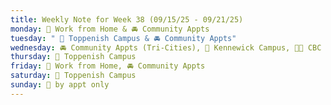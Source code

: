 ```yaml
---
title: Weekly Note for Week 38 (09/15/25 - 09/21/25)
monday: 🏡 Work from Home & 🚘 Community Appts
tuesday: " 🏫 Toppenish Campus & 🚘 Community Appts"
wednesday: 🚘 Community Appts (Tri-Cities), 🏫 Kennewick Campus, 🌃🏫 CBC Campus
thursday: 🏫 Toppenish Campus
friday: 🏡 Work from Home, 🚘 Community Appts
saturday: 🏫 Toppenish Campus
sunday: 🫥 by appt only
---
```

